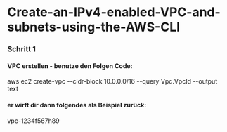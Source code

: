 # Create-an-IPv4-enabled-VPC-and-subnets-using-the-AWS-CLI

### Schritt 1
#### VPC erstellen - benutze den Folgen Code:

aws ec2 create-vpc --cidr-block 10.0.0.0/16 --query Vpc.VpcId --output text 

#### er wirft dir dann folgendes als Beispiel zurück:

vpc-1234f567h89

